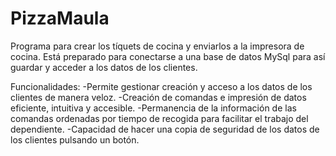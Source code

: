 # PizzaMaula
 Programa para crear los tíquets de cocina y enviarlos a la impresora de cocina. Está preparado para conectarse a una base de datos MySql para así guardar y acceder a los datos de los clientes.
 
 Funcionalidades:
 -Permite gestionar creación y acceso a los datos de los clientes de manera veloz.
 -Creación de comandas e impresión de datos eficiente, intuitiva y accesible. 
 -Permanencia de la información de las comandas ordenadas por tiempo de recogida para facilitar el trabajo del dependiente.
 -Capacidad de hacer una copia de seguridad de los datos de los clientes pulsando un botón.
